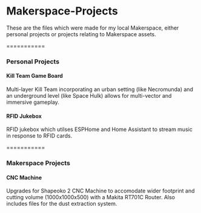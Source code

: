 # Makerspace-Projects
 These are the files which were made for my local Makerspace, either personal projects or projects relating to Makerspace assets.

===========

### Personal Projects

#### Kill Team Game Board
Multi-layer Kill Team incorporating an urban setting (like Necromunda) and an underground level (like Space Hulk) allows for multi-vector and immersive gameplay.
 
#### RFID Jukebox
RFID jukebox which utilses ESPHome and Home Assistant to stream music in response to RFID cards.

===========

### Makerspace Projects

#### CNC Machine
Upgrades for Shapeoko 2 CNC Machine to accomodate wider footprint and cutting volume (1000x1000x500) with a Makita RT701C Router. Also includes files for the dust extraction system.
